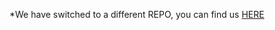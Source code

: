 *We have switched to a different REPO, you can find us [HERE](https://github.com/patchzyy/WheelWizard)

